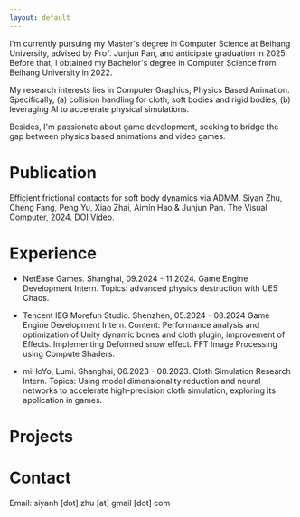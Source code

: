 ```yaml
---
layout: default
---
```


I'm currently pursuing my Master's degree in Computer Science at Beihang University, advised by Prof. Junjun Pan, and anticipate graduation in 2025. Before that, I obtained my Bachelor's degree in Computer Science from Beihang University in 2022.

My research interests lies in Computer Graphics, Physics Based Animation. Specifically, (a) collision handling for cloth, soft bodies and rigid bodies, (b) leveraging AI to accelerate physical simulations. 

Besides, I'm passionate about game development, seeking to bridge the gap between physics based animations and video games.



# Publication


Efficient frictional contacts for soft body dynamics via ADMM. Siyan Zhu, Cheng Fang, Peng Yu, Xiao Zhai, Aimin Hao & Junjun Pan. The Visual Computer, 2024. 
[DOI](https://doi.org/10.1007/s00371-024-03438-8) [Video](https://www.youtube.com/watch?v=rUBcgffdxtQ).


# Experience

- NetEase Games. Shanghai, 09.2024 - 11.2024. 
  Game Engine Development Intern. 
  Topics: advanced physics destruction with UE5 Chaos.

- Tencent IEG Morefun Studio. Shenzhen, 05.2024 - 08.2024
  Game Engine Development Intern.
  Content: Performance analysis and optimization of Unity dynamic bones and cloth plugin, improvement of Effects. Implementing Deformed snow effect. FFT Image Processing using Compute Shaders.

- miHoYo, Lumi. Shanghai, 06.2023 - 08.2023. 
  Cloth Simulation Research Intern.
  Topics: Using model dimensionality reduction and neural networks to accelerate high-precision cloth simulation, exploring its application in games.



# Projects


# Contact
Email: siyanh [dot] zhu [at] gmail [dot] com